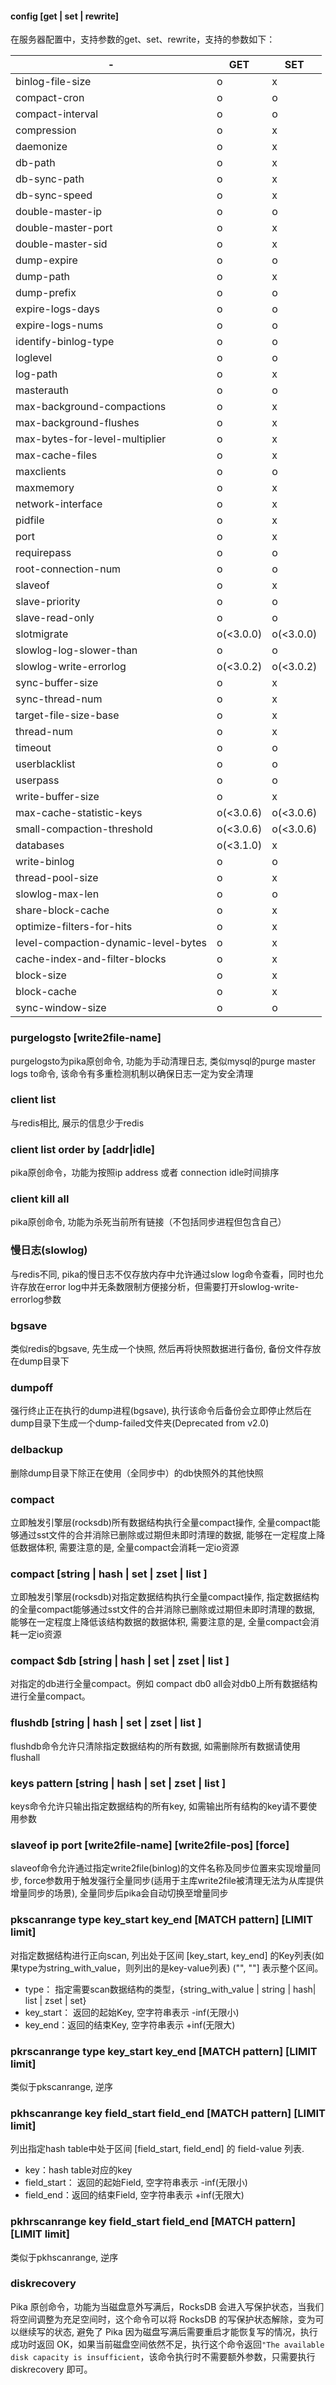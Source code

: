 #### config [get | set | rewrite]
在服务器配置中，支持参数的get、set、rewrite，支持的参数如下：

-|GET| SET
---|---|---
binlog-file-size	|o|	x
compact-cron	        |o|	o
compact-interval	|o|	o
compression	        |o|	x
daemonize	        |o|	x
db-path	                |o|	x
db-sync-path	        |o|	x
db-sync-speed	        |o|	x
double-master-ip	|o|	o
double-master-port	|o|	x
double-master-sid	|o|	x
dump-expire	        |o|	o
dump-path	        |o|	x
dump-prefix	        |o|	o
expire-logs-days	|o|	o
expire-logs-nums	|o|	o
identify-binlog-type	|o|	o
loglevel	        |o|	o
log-path	        |o|	x
masterauth	        |o|	o
max-background-compactions	|o|	x
max-background-flushes	        |o|	x
max-bytes-for-level-multiplier	|o|	x
max-cache-files	        |o|	x
maxclients              |o|	o
maxmemory	        |o|	x
network-interface	|o|	x
pidfile	                |o|	x
port	                |o|	x
requirepass	        |o|	o
root-connection-num	|o|	o
slaveof	                |o|	x
slave-priority	        |o|	o
slave-read-only	        |o|	o
slotmigrate	        |o(<3.0.0)|o(<3.0.0)
slowlog-log-slower-than	|o|	o
slowlog-write-errorlog  |o(<3.0.2)|o(<3.0.2)
sync-buffer-size	|o|	x
sync-thread-num	        |o|	x
target-file-size-base	|o|	x
thread-num	        |o|	x
timeout      	        |o|	o
userblacklist	        |o|	o
userpass	        |o|	o
write-buffer-size	|o|	x
max-cache-statistic-keys |o(<3.0.6)|o(<3.0.6)
small-compaction-threshold |o(<3.0.6)|o(<3.0.6)
databases               |o(<3.1.0)|x  
write-binlog            |o|     o
thread-pool-size        |o|     x
slowlog-max-len         |o|     o
share-block-cache       |o|     x
optimize-filters-for-hits  |o|  x
level-compaction-dynamic-level-bytes  |o|  x
cache-index-and-filter-blocks |o|  x
block-size              |o|     x
block-cache             |o|     x
sync-window-size        |o|	o



### purgelogsto [write2file-name]
purgelogsto为pika原创命令, 功能为手动清理日志, 类似mysql的purge master logs to命令, 该命令有多重检测机制以确保日志一定为安全清理

### client list
与redis相比, 展示的信息少于redis

### client list order by [addr|idle]
pika原创命令，功能为按照ip address 或者 connection idle时间排序

### client kill all
pika原创命令, 功能为杀死当前所有链接（不包括同步进程但包含自己）

### 慢日志(slowlog)
与redis不同, pika的慢日志不仅存放内存中允许通过slow log命令查看，同时也允许存放在error log中并无条数限制方便接分析，但需要打开slowlog-write-errorlog参数

### bgsave
类似redis的bgsave, 先生成一个快照, 然后再将快照数据进行备份, 备份文件存放在dump目录下

### dumpoff
强行终止正在执行的dump进程(bgsave), 执行该命令后备份会立即停止然后在dump目录下生成一个dump-failed文件夹(Deprecated from v2.0)

### delbackup
删除dump目录下除正在使用（全同步中）的db快照外的其他快照

### compact
立即触发引擎层(rocksdb)所有数据结构执行全量compact操作, 全量compact能够通过sst文件的合并消除已删除或过期但未即时清理的数据, 能够在一定程度上降低数据体积, 需要注意的是, 全量compact会消耗一定io资源

### compact [string | hash | set | zset | list ]
立即触发引擎层(rocksdb)对指定数据结构执行全量compact操作, 指定数据结构的全量compact能够通过sst文件的合并消除已删除或过期但未即时清理的数据, 能够在一定程度上降低该结构数据的数据体积, 需要注意的是, 全量compact会消耗一定io资源

### compact $db [string | hash | set | zset | list ]
对指定的db进行全量compact。例如 compact db0 all会对db0上所有数据结构进行全量compact。

### flushdb [string | hash | set | zset | list ]
flushdb命令允许只清除指定数据结构的所有数据, 如需删除所有数据请使用flushall

### keys pattern [string | hash | set | zset | list ]
keys命令允许只输出指定数据结构的所有key, 如需输出所有结构的key请不要使用参数

### slaveof ip port [write2file-name] [write2file-pos] [force]
slaveof命令允许通过指定write2file(binlog)的文件名称及同步位置来实现增量同步, force参数用于触发强行全量同步(适用于主库write2file被清理无法为从库提供增量同步的场景), 全量同步后pika会自动切换至增量同步

### pkscanrange type key_start key_end [MATCH pattern] [LIMIT limit]
对指定数据结构进行正向scan, 列出处于区间 [key_start, key_end] 的Key列表(如果type为string_with_value，则列出的是key-value列表) ("", ""] 表示整个区间。
* type： 指定需要scan数据结构的类型，{string_with_value | string | hash| list | zset | set}  
* key_start： 返回的起始Key, 空字符串表示 -inf(无限小)  
* key_end：返回的结束Key, 空字符串表示 +inf(无限大)  

### pkrscanrange type key_start key_end [MATCH pattern] [LIMIT limit]
类似于pkscanrange, 逆序

### pkhscanrange key field_start field_end  [MATCH pattern] [LIMIT limit]
列出指定hash table中处于区间 [field_start, field_end] 的 field-value 列表.
* key：hash table对应的key
* field_start： 返回的起始Field, 空字符串表示 -inf(无限小)
* field_end：返回的结束Field, 空字符串表示 +inf(无限大)

### pkhrscanrange key field_start field_end  [MATCH pattern] [LIMIT limit]  
类似于pkhscanrange, 逆序

### diskrecovery 
Pika 原创命令，功能为当磁盘意外写满后，RocksDB 会进入写保护状态，当我们将空间调整为充足空间时，这个命令可以将 RocksDB 的写保护状态解除，变为可以继续写的状态, 避免了 Pika 因为磁盘写满后需要重启才能恢复写的情况，执行成功时返回 OK，如果当前磁盘空间依然不足，执行这个命令返回`"The available disk capacity is insufficient`，该命令执行时不需要额外参数，只需要执行 diskrecovery 即可。